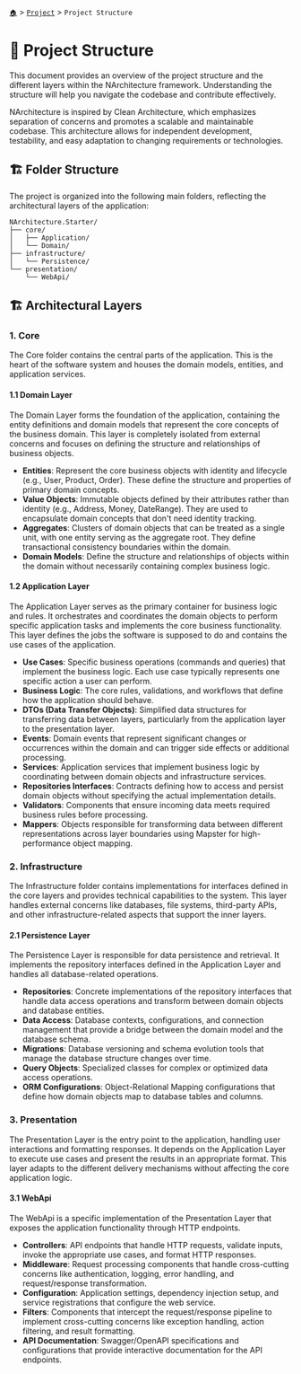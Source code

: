 [`🏠`](../README.md) > [`Project`](./README.md) > `Project Structure`

# 📂 Project Structure

This document provides an overview of the project structure and the different layers within the NArchitecture framework. Understanding the structure will help you navigate the codebase and contribute effectively.

NArchitecture is inspired by Clean Architecture, which emphasizes separation of concerns and promotes a scalable and maintainable codebase. This architecture allows for independent development, testability, and easy adaptation to changing requirements or technologies.

## 🏗️ Folder Structure

The project is organized into the following main folders, reflecting the architectural layers of the application:

```
NArchitecture.Starter/
├── core/
│   ├── Application/
│   └── Domain/
├── infrastructure/
│   └── Persistence/
└── presentation/
    └── WebApi/
```

## 🏗️ Architectural Layers

### 1. **Core**

The Core folder contains the central parts of the application. This is the heart of the software system and houses the domain models, entities, and application services.

#### 1.1 **Domain Layer**

The Domain Layer forms the foundation of the application, containing the entity definitions and domain models that represent the core concepts of the business domain. This layer is completely isolated from external concerns and focuses on defining the structure and relationships of business objects.

- **Entities**: Represent the core business objects with identity and lifecycle (e.g., User, Product, Order). These define the structure and properties of primary domain concepts.
- **Value Objects**: Immutable objects defined by their attributes rather than identity (e.g., Address, Money, DateRange). They are used to encapsulate domain concepts that don't need identity tracking.
- **Aggregates**: Clusters of domain objects that can be treated as a single unit, with one entity serving as the aggregate root. They define transactional consistency boundaries within the domain.
- **Domain Models**: Define the structure and relationships of objects within the domain without necessarily containing complex business logic.

#### 1.2 **Application Layer**

The Application Layer serves as the primary container for business logic and rules. It orchestrates and coordinates the domain objects to perform specific application tasks and implements the core business functionality. This layer defines the jobs the software is supposed to do and contains the use cases of the application.

- **Use Cases**: Specific business operations (commands and queries) that implement the business logic. Each use case typically represents one specific action a user can perform.
- **Business Logic**: The core rules, validations, and workflows that define how the application should behave.
- **DTOs (Data Transfer Objects)**: Simplified data structures for transferring data between layers, particularly from the application layer to the presentation layer.
- **Events**: Domain events that represent significant changes or occurrences within the domain and can trigger side effects or additional processing.
- **Services**: Application services that implement business logic by coordinating between domain objects and infrastructure services.
- **Repositories Interfaces**: Contracts defining how to access and persist domain objects without specifying the actual implementation details.
- **Validators**: Components that ensure incoming data meets required business rules before processing.
- **Mappers**: Objects responsible for transforming data between different representations across layer boundaries using Mapster for high-performance object mapping.

### 2. **Infrastructure**

The Infrastructure folder contains implementations for interfaces defined in the core layers and provides technical capabilities to the system. This layer handles external concerns like databases, file systems, third-party APIs, and other infrastructure-related aspects that support the inner layers.

#### 2.1 **Persistence Layer**

The Persistence Layer is responsible for data persistence and retrieval. It implements the repository interfaces defined in the Application Layer and handles all database-related operations.

- **Repositories**: Concrete implementations of the repository interfaces that handle data access operations and transform between domain objects and database entities.
- **Data Access**: Database contexts, configurations, and connection management that provide a bridge between the domain model and the database schema.
- **Migrations**: Database versioning and schema evolution tools that manage the database structure changes over time.
- **Query Objects**: Specialized classes for complex or optimized data access operations.
- **ORM Configurations**: Object-Relational Mapping configurations that define how domain objects map to database tables and columns.

### 3. **Presentation**

The Presentation Layer is the entry point to the application, handling user interactions and formatting responses. It depends on the Application Layer to execute use cases and present the results in an appropriate format. This layer adapts to the different delivery mechanisms without affecting the core application logic.

#### 3.1 **WebApi**

The WebApi is a specific implementation of the Presentation Layer that exposes the application functionality through HTTP endpoints.

- **Controllers**: API endpoints that handle HTTP requests, validate inputs, invoke the appropriate use cases, and format HTTP responses.
- **Middleware**: Request processing components that handle cross-cutting concerns like authentication, logging, error handling, and request/response transformation.
- **Configuration**: Application settings, dependency injection setup, and service registrations that configure the web service.
- **Filters**: Components that intercept the request/response pipeline to implement cross-cutting concerns like exception handling, action filtering, and result formatting.
- **API Documentation**: Swagger/OpenAPI specifications and configurations that provide interactive documentation for the API endpoints.
